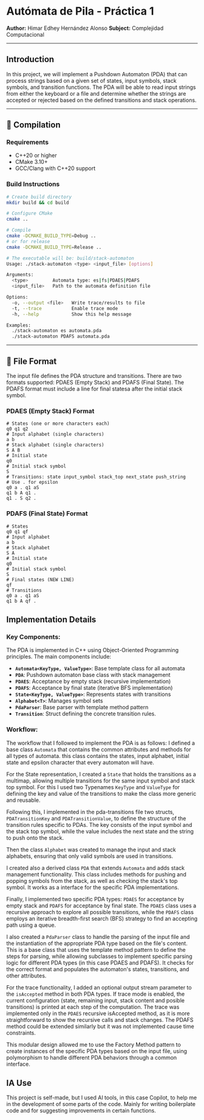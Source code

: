 # Autómata de Pila - Práctica 1
**Author:** Himar Edhey Hernández Alonso
**Subject:** Complejidad Computacional

---

## Introduction
In this project, we will implement a Pushdown Automaton (PDA) that can process strings based on a given set of states, input symbols, stack symbols, and transition functions. The PDA will be able to read input strings from either the keyboard or a file and determine whether the strings are accepted or rejected based on the defined transitions and stack operations.

---

## 🔧 Compilation

### Requirements
- C++20 or higher
- CMake 3.10+
- GCC/Clang with C++20 support

### Build Instructions

```bash
# Create build directory
mkdir build && cd build

# Configure CMake
cmake ..

# Compile
cmake -DCMAKE_BUILD_TYPE=Debug .. 
# or for release
cmake -DCMAKE_BUILD_TYPE=Release ..

# The executable will be: build/stack-automaton
Usage: ./stack-automaton <type> <input_file> [options]

Arguments:
  <type>         Automata type: es|fs|PDAES|PDAFS
  <input_file>   Path to the automata definition file

Options:
  -o, --output <file>   Write trace/results to file
  -t, --trace           Enable trace mode
  -h, --help            Show this help message

Examples:
  ./stack-automaton es automata.pda
  ./stack-automaton PDAFS automata.pda
```

---

## 📄 File Format
The input file defines the PDA structure and transitions. There are two formats supported: PDAES (Empty Stack) and PDAFS (Final State). The PDAFS format must include a line for final statesa after the initial stack symbol.

### PDAES (Empty Stack) Format

```
# States (one or more characters each)
q0 q1 q2
# Input alphabet (single characters)
a b
# Stack alphabet (single characters)
S A B
# Initial state
q0
# Initial stack symbol
S
# Transitions: state input_symbol stack_top next_state push_string
# Use . for epsilon
q0 a . q1 aS
q1 b A q1 .
q1 . S q2 .
```

### PDAFS (Final State) Format

```
# States
q0 q1 qf
# Input alphabet
a b
# Stack alphabet
S A
# Initial state
q0
# Initial stack symbol
S
# Final states (NEW LINE)
qf
# Transitions
q0 a . q1 aS
q1 b A qf .
```
## Implementation Details
### Key Components:
The PDA is implemented in C++ using Object-Oriented Programming principles. The main components include:
- **`Automata<KeyType, ValueType>`**: Base template class for all automata
- **`PDA`**: Pushdown automaton base class with stack management
- **`PDAES`**: Acceptance by empty stack (recursive implementation)
- **`PDAFS`**: Acceptance by final state (iterative BFS implementation)
- **`State<KeyType, ValueType>`**: Represents states with transitions
- **`Alphabet<T>`**: Manages symbol sets
- **`PdaParser`**: Base parser with template method pattern
- **`Transition`**: Struct defining the concrete transition rules.

### Workflow:
The workflow that I followed to implement the PDA is as follows:
I defined a base class `Automata` that contains the common attributes and methods for all types of automata. this class contains the states, input alphabet, initial state and epsilon character that every automaton will have.

For the State representation, I created a `State` that holds the transitions as a multimap, allowing multiple transitions for the same input symbol and stack top symbol. For this I used two Typenames `KeyType` and `ValueType` for defining the key and value of the transitions to make the class more generic and reusable.

Following this, I implemented in the pda-transitions file two structs, `PDATransitionKey` and `PDATransitionValue`, to define the structure of the transition rules specific to PDAs. The key consists of the input symbol and the stack top symbol, while the value includes the next state and the string to push onto the stack.

Then the class `Alphabet` was created to manage the input and stack alphabets, ensuring that only valid symbols are used in transitions.

I created also a derived class `PDA` that extends `Automata` and adds stack management functionality. This class includes methods for pushing and popping symbols from the stack, as well as checking the stack's top symbol. It works as a interface for the specific PDA implementations.

Finally, I implemented two specific PDA types: `PDAES` for acceptance by empty stack and `PDAFS` for acceptance by final state. The `PDAES` class uses a recursive approach to explore all possible transitions, while the `PDAFS` class employs an iterative breadth-first search (BFS) strategy to find an accepting path using a queue.

I also created a `PdaParser` class to handle the parsing of the input file and the instantiation of the appropriate PDA type based on the file's content. This is a base class that uses the template method pattern to define the steps for parsing, while allowing subclasses to implement specific parsing logic for different PDA types (in this case PDAES and PDAFS). It checks for the correct format and populates the automaton's states, transitions, and other attributes.

For the trace functionality, I added an optional output stream parameter to the `isAccepted` method in both PDA types. If trace mode is enabled, the current configuration (state, remaining input, stack content and posible transitions) is printed at each step of the computation. The trace was implemented only in the `PDAES` recursive isAccepted method, as it is more straightforward to show the recursive calls and stack changes. The PDAFS method could be extended similarly but it was not implemented cause time constraints.

This modular design allowed me to use the Factory Method pattern to create instances of the specific PDA types based on the input file, using polymorphism to handle different PDA behaviors through a common interface.

## IA Use
This project is self-made, but I used AI tools, in this case Copilot, to help me in the development of some parts of the code. Mainly for writing boilerplate code and for suggesting improvements in certain functions.